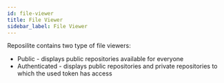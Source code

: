 ```yaml
---
id: file-viewer
title: File Viewer
sidebar_label: File Viewer
---
```


Reposilite contains two type of file viewers:
* Public - displays public repositories available for everyone
* Authenticated - displays public repositories and private repositories to which the used token has access